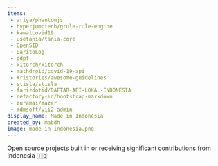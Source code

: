 ```yaml
---
items:
 - ariya/phantomjs
 - hyperjumptech/grule-rule-engine
 - kawalcovid19
 - usetania/tania-core
 - OpenSID
 - BaritoLog
 - odpf
 - xitorch/xitorch
 - mathdroid/covid-19-api
 - Kristories/awesome-guidelines
 - stisla/stisla
 - farizdotid/DAFTAR-API-LOKAL-INDONESIA
 - refactory-id/bootstrap-markdown
 - zuramai/mazer
 - mdmsoft/yii2-admin
display_name: Made in Indonesia
created_by: mabdh
image: made-in-indonesia.png
---
```

Open source projects built in or receiving significant contributions from Indonesia :indonesia:
